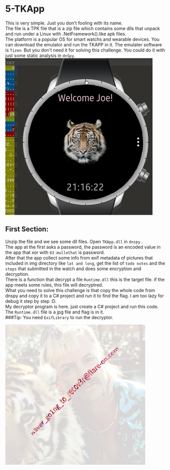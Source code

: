 # 5-TKApp
This is very simple. Just you don't fooling with its name.  
The file is a TPK file that is a zip file which contains some dlls that unpack and run under a Linux with .NetFramework().like apk files.    
The platform is a popular OS for smart watchs and wearable devices.  You can download the emulator and run the TKAPP in it. The emulater software is ```Tizen```.  But you don't need it for solving this challenge. You could do it with just some static analysis in ```dnSpy```.  
![alt text](https://github.com/aleeamini/Flareon7-2020/blob/main/5/watch.png)  

## First Section:  
Unzip the file and we see some dll files. Open ```TKApp.dll``` in ```dnspy``` .  
The app at the first asks a password, the password is an encoded value in the app that xor with ```83``` :```mullethat``` is password.  
After that the app collect some info from exif metadata of pictures that included in img directory like ```lat and long```, get the list of ```todo notes``` and the ```steps``` that submitted in the watch and does some encryption and decryption.  
There is a function that decrypt a file ```Runtime.dll``` this is the target file.  if the app meets some rules, this file will decryptred.  
What you need to solve this challenge is that copy the whole code from dnspy and copy it to a C# project and run it to find the flag. I am too lazy for debug it step by step :D.  
My decryptor program is here. just create a C# project and run this code. The ```Runtime.dll``` file is a jpg file and flag is in it.  
###Tip: You need ```ExifLibrary``` to run the decryptor.

![alt text](https://github.com/aleeamini/Flareon7-2020/blob/main/5/runtime.jpg)
